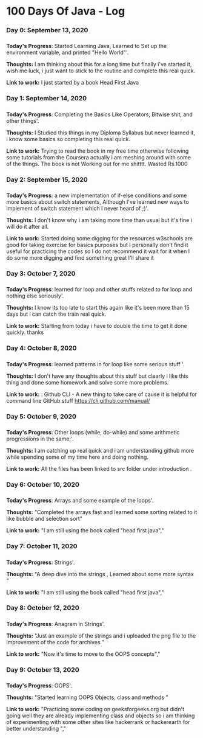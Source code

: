 # 100 Days Of Java - Log

### Day 0: September 13, 2020 
##### 

**Today's Progress**: Started Learning Java, Learned to Set up the environment variable, and printed "Hello World"'.

**Thoughts:** I am thinking about this for a long time but finally i've started it, wish me luck, i just want to stick to the routine and complete this real quick.

**Link to work:** I just started by a book Head First Java


### Day 1: September 14, 2020 
##### 

**Today's Progress**: Completing the Basics Like Operators, Bitwise shit, and other things'.

**Thoughts:** I Studied this things in my Diploma Syllabus but never learned it, i know some basics so completing this real quick.

**Link to work:** Trying to read the book in my free time otherwise following some tutorials from the Coursera actually i am meshing around with some of the things. The book is not Working out for me shitttt. Wasted Rs.1000


### Day 2: September 15, 2020 
##### 

**Today's Progress**: a new implementation of if-else conditions and some more basics about switch statements, Although I've learned new ways to implement of switch statement which I never heard of ;)'.

**Thoughts:** I don't know why i am taking more time than usual but it's fine i will do it after all.

**Link to work:** Started doing some digging for the resources w3schools are good for taking exercise for basics purposes but I personally don't find it useful for practicing the codes so I do not recommend it wait for it when I do some more digging and find something great I'll share it 

### Day 3: October 7, 2020 
##### 

**Today's Progress**: learned for loop and other stuffs related to for loop and nothing else seriously'.

**Thoughts:** I know its too late to start this again like it's been more than 15 days but i can catch the train real quick.

**Link to work:** Starting from today i have to double the time to get it done quickly. thanks

### Day 4: October 8, 2020 
##### 

**Today's Progress**: learned patterns in for loop like some serious stuff '.

**Thoughts:** I don't have any thoughts about this stuff but clearly i like this thing and done some homework and solve some more problems.

**Link to work:** : Github CLI - A new thing to take care of cause it is helpful for command line GitHub stuff https://cli.github.com/manual/

### Day 5: October 9, 2020 
##### 

**Today's Progress**: Other loops (while, do-while) and some arithmetic progressions in the same;'.

**Thoughts:** I am catching up real quick and i am understanding github more while spending some of my time here and doing nothing.

**Link to work:** All the files has been linked to src folder under introduction .  

### Day 6: October 10, 2020 
##### 

**Today's Progress**: Arrays and some example of the loops'.

**Thoughts:** "Completed the arrays fast and learned some sorting related to it like bubble and selection sort"

**Link to work:** "I am still using the book called "head first java","

### Day 7: October 11, 2020 
##### 

**Today's Progress**: Strings'.

**Thoughts:** "A deep dive into the strings , Learned about some more syntax "

**Link to work:** "I am still using the book called "head first java","

### Day 8: October 12, 2020 
##### 

**Today's Progress**: Anagram in Strings'.

**Thoughts:** "Just an example of the strings and i uploaded the png file to the improvement of the code for archives "

**Link to work:** "Now it's time to move to the OOPS concepts","

### Day 9: October 13, 2020
#####

**Today's Progress**: OOPS'.

**Thoughts:** "Started learning OOPS Objects, class and methods "

**Link to work:** "Practicing some coding on geeksforgeeks.org but didn't going well they are already implementing class and objects so i am thinking of experimenting with some other sites like hackerrank or hackerearth for better understanding ","
